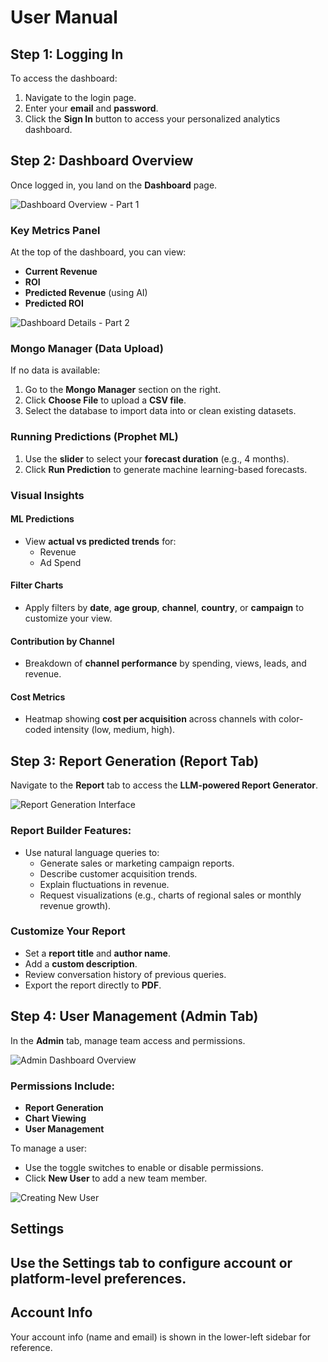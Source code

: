 # User Manual

## Step 1: Logging In

To access the dashboard:

1. Navigate to the login page.
2. Enter your **email** and **password**.
3. Click the **Sign In** button to access your personalized analytics dashboard.

## Step 2: Dashboard Overview

Once logged in, you land on the **Dashboard** page.

![Dashboard Overview - Part 1](./public/dashboard_page_1.png)

### Key Metrics Panel

At the top of the dashboard, you can view:

- **Current Revenue**
- **ROI**
- **Predicted Revenue** (using AI)
- **Predicted ROI**

![Dashboard Details - Part 2](./public/dashboard_page_2.png)

### Mongo Manager (Data Upload)

If no data is available:

1. Go to the **Mongo Manager** section on the right.
2. Click **Choose File** to upload a **CSV file**.
3. Select the database to import data into or clean existing datasets.

### Running Predictions (Prophet ML)

1. Use the **slider** to select your **forecast duration** (e.g., 4 months).
2. Click **Run Prediction** to generate machine learning-based forecasts.

### Visual Insights

#### ML Predictions

- View **actual vs predicted trends** for:
  - Revenue
  - Ad Spend

#### Filter Charts

- Apply filters by **date**, **age group**, **channel**, **country**, or **campaign** to customize your view.

#### Contribution by Channel

- Breakdown of **channel performance** by spending, views, leads, and revenue.

#### Cost Metrics

- Heatmap showing **cost per acquisition** across channels with color-coded intensity (low, medium, high).

## Step 3: Report Generation (Report Tab)

Navigate to the **Report** tab to access the **LLM-powered Report Generator**.

![Report Generation Interface](./public/report_generation_page.png)

### Report Builder Features:

- Use natural language queries to:
  - Generate sales or marketing campaign reports.
  - Describe customer acquisition trends.
  - Explain fluctuations in revenue.
  - Request visualizations (e.g., charts of regional sales or monthly revenue growth).

### Customize Your Report

- Set a **report title** and **author name**.
- Add a **custom description**.
- Review conversation history of previous queries.
- Export the report directly to **PDF**.

## Step 4: User Management (Admin Tab)

In the **Admin** tab, manage team access and permissions.

![Admin Dashboard Overview](./public/admin_page.png)

### Permissions Include:

- **Report Generation**
- **Chart Viewing**
- **User Management**

To manage a user:

- Use the toggle switches to enable or disable permissions.
- Click **New User** to add a new team member.

![Creating New User](./public/admin_page_create_user.png)

## Settings

## Use the **Settings** tab to configure account or platform-level preferences.

## Account Info

Your account info (name and email) is shown in the lower-left sidebar for reference.
